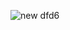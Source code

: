 ![new dfd6](https://cloud.githubusercontent.com/assets/25205320/23149719/9beab788-f7b3-11e6-86de-f1bd01e91fa0.JPG)
